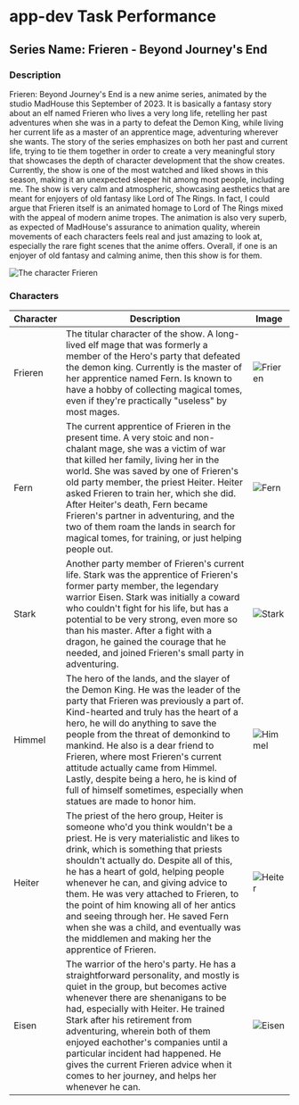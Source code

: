 # **app-dev Task Performance**
## **Series Name:** Frieren - Beyond Journey's End
### **Description**
Frieren: Beyond Journey's End is a new anime series, animated by the studio MadHouse this September of 2023. It is basically a fantasy story about an elf named Frieren who lives a very long life, retelling her past adventures when she was in a party to defeat the Demon King, while living her current life as a master of an apprentice mage, adventuring wherever she wants. The story of the series emphasizes on both her past and current life, trying to tie them together in order to create a very meaningful story that showcases the depth of character development that the show creates. Currently, the show is one of the most watched and liked shows in this season, making it an unexpected sleeper hit among most people, including me. The show is very calm and atmospheric, showcasing aesthetics that are meant for enjoyers of old fantasy like Lord of The Rings. In fact, I could argue that Frieren itself is an animated homage to Lord of The Rings mixed with the appeal of modern anime tropes. The animation is also very superb, as expected of MadHouse's assurance to animation quality, wherein movements of each characters feels real and just amazing to look at, especially the rare fight scenes that the anime offers. Overall, if one is an enjoyer of old fantasy and calming anime, then this show is for them.

![The character Frieren](https://staticg.sportskeeda.com/editor/2023/09/5bd2f-16958924083896-1920.jpg?w=840)
### **Characters**
| Character | Description | Image |
| ----------- | ----------- | ----------- |
| Frieren | The titular character of the show. A long-lived elf mage that was formerly a member of the Hero's party that defeated the demon king. Currently is the master of her apprentice named Fern. Is known to have a hobby of collecting magical tomes, even if they're practically "useless" by most mages. | ![Frieren](https://i0.wp.com/inbetweendrafts.com/wp-content/uploads/2023/09/Frn_EP01_still_013.jpg?fit=1920%2C1080&ssl=1) |
| Fern | The current apprentice of Frieren in the present time. A very stoic and non-chalant mage, she was a victim of war that killed her family, living her in the world. She was saved by one of Frieren's old party member, the priest Heiter. Heiter asked Frieren to train her, which she did. After Heiter's death, Fern became Frieren's partner in adventuring, and the two of them roam the lands in search for magical tomes, for training, or just helping people out. | ![Fern](https://letsotaku.com/upload//upload/news/666192134942.webp)|
| Stark | Another party member of Frieren's current life. Stark was the apprentice of Frieren's former party member, the legendary warrior Eisen. Stark was initially a coward who couldn't fight for his life, but has a potential to be very strong, even more so than his master. After a fight with a dragon, he gained the courage that he needed, and joined Frieren's small party in adventuring. | ![Stark](https://static1.srcdn.com/wordpress/wp-content/uploads/2023/10/stark-in-frieren.jpg?q=50&fit=contain&w=943&h=&dpr=1.5)|
| Himmel | The hero of the lands, and the slayer of the Demon King. He was the leader of the party that Frieren was previously a part of. Kind-hearted and truly has the heart of a hero, he will do anything to save the people from the threat of demonkind to mankind. He also is a dear friend to Frieren, where most Frieren's current attitude actually came from Himmel. Lastly, despite being a hero, he is kind of full of himself sometimes, especially when statues are made to honor him. | ![Himmel](https://top-rankings-japan.com/wp-content/uploads/2023/11/Himmel-from-Frieren-Beyond-Journeys-End.jpg)|
| Heiter | The priest of the hero group, Heiter is someone who'd you think wouldn't be a priest. He is very materialistic and likes to drink, which is something that priests shouldn't actually do. Despite all of this, he has a heart of gold, helping people whenever he can, and giving advice to them. He was very attached to Frieren, to the point of him knowing all of her antics and seeing through her. He saved Fern when she was a child, and eventually was the middlemen and making her the apprentice of Frieren. | ![Heiter](https://fictionhorizon.com/wp-content/uploads/2023/10/Heiter.jpg)|
| Eisen | The warrior of the hero's party. He has a straightforward personality, and mostly is quiet in the group, but becomes active whenever there are shenanigans to be had, especially with Heiter. He trained Stark after his retirement from adventuring, wherein both of them enjoyed eachother's companies until a particular incident had happened. He gives the current Frieren advice when it comes to her journey, and helps her whenever he can. | ![Eisen](https://staticg.sportskeeda.com/editor/2023/10/b03df-16967427088542-1920.jpg)|
